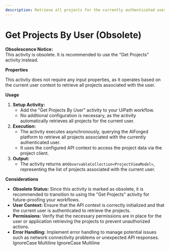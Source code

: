 ```yaml
---
description: Retrieve all projects for the currently authenticated user.
---
```


# Get Projects By User (Obsolete)

**Obsolescence Notice:**\
This activity is obsolete. It is recommended to use the "Get Projects" activity instead.

**Properties**

This activity does not require any input properties, as it operates based on the current user context to retrieve all projects associated with the user.

**Usage**

1. **Setup Activity:**
   * Add the "Get Projects By User" activity to your UiPath workflow.
   * No additional configuration is necessary, as the activity automatically retrieves all projects for the current user.
2. **Execution:**
   * The activity executes asynchronously, querying the AIForged platform to retrieve all projects associated with the currently authenticated user.
   * It uses the configured API context to access the project data via the project client.
3. **Output:**
   * The activity returns an`ObservableCollection<ProjectViewModel>`, representing the list of projects associated with the current user.

**Considerations**

* **Obsolete Status:** Since this activity is marked as obsolete, it is recommended to transition to using the "Get Projects" activity for future-proofing your workflows.
* **User Context:** Ensure that the API context is correctly initialized and that the current user is authenticated to retrieve the projects.
* **Permissions:** Verify that the necessary permissions are in place for the user or application retrieving the projects to prevent unauthorized actions.
* **Error Handling:** Implement error handling to manage potential issues such as network connectivity problems or unexpected API responses.
 IgnoreCase Multiline IgnoreCase Multiline
